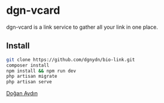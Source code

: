 # dgn-vcard

dgn-vcard is a link service to gather all your link in one place.

## Install

```bash
git clone https://github.com/dgnydn/bio-link.git
composer install
npm install && npm run dev
php artisan migrate
php artisan serve
```

[Doğan Aydın](https://dogan.rocks)
